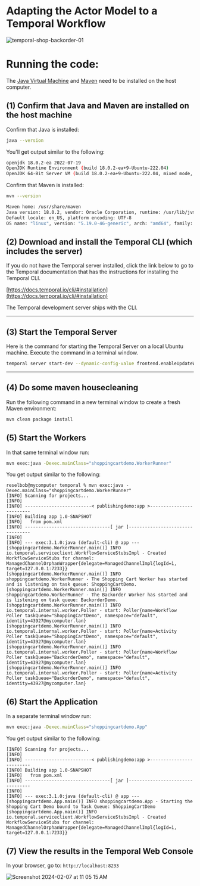 # Adapting the Actor Model to a Temporal Workflow

![temporal-shop-backorder-01](https://github.com/temporalio/temporal-development-patterns-whitepapers/assets/1110569/d59dad5a-c0b1-49cf-b3db-cb6c1692d80c)


# Running the code:

The [Java Virtual Machine](https://openjdk.org/) and [Maven](https://maven.apache.org/install.html) need to be installed
on the host computer.

## (1) Confirm that Java and Maven are installed on the host machine

Confirm that Java is installed:

```bash
java --version
```

You'll get output similar to the following:

```bash
openjdk 18.0.2-ea 2022-07-19
OpenJDK Runtime Environment (build 18.0.2-ea+9-Ubuntu-222.04)
OpenJDK 64-Bit Server VM (build 18.0.2-ea+9-Ubuntu-222.04, mixed mode, sharing)
```

Confirm that Maven is installed:

```bash
mvn --version
```

```bash
Maven home: /usr/share/maven
Java version: 18.0.2, vendor: Oracle Corporation, runtime: /usr/lib/jvm/jdk-18.0.2
Default locale: en_US, platform encoding: UTF-8
OS name: "linux", version: "5.19.0-46-generic", arch: "amd64", family: "unix"
```

## (2) Download and install the Temporal CLI (which includes the server)

If you do not have the Temporal server installed, click the link below to go to the Temporal documentation that has the
instructions for installing the Temporal CLI.

[https://docs.temporal.io/cli/#installation](https://docs.temporal.io/cli/#installation)

The Temporal development server ships with the CLI.

---

## (3) Start the Temporal Server

Here is the command for starting the Temporal Server on a local Ubuntu machine. Execute the command in a terminal
window.

```bash
temporal server start-dev --dynamic-config-value frontend.enableUpdateWorkflowExecution=true
```

---

## (4) Do some maven housecleaning

Run the following command in a new terminal window to create a fresh Maven environment:

```bash
mvn clean package install
```

## (5) Start the Workers

In that same terminal window run:

```bash
mvn exec:java -Dexec.mainClass="shoppingcartdemo.WorkerRunner"
```

You get output similar to the following:

```text
reselbob@mycomputer temporal % mvn exec:java -Dexec.mainClass="shoppingcartdemo.WorkerRunner"
[INFO] Scanning for projects...
[INFO] 
[INFO] -------------------------< publishingdemo:app >-------------------------
[INFO] Building app 1.0-SNAPSHOT
[INFO]   from pom.xml
[INFO] --------------------------------[ jar ]---------------------------------
[INFO] 
[INFO] --- exec:3.1.0:java (default-cli) @ app ---
[shoppingcartdemo.WorkerRunner.main()] INFO io.temporal.serviceclient.WorkflowServiceStubsImpl - Created WorkflowServiceStubs for channel: ManagedChannelOrphanWrapper{delegate=ManagedChannelImpl{logId=1, target=127.0.0.1:7233}}
[shoppingcartdemo.WorkerRunner.main()] INFO shoppingcartdemo.WorkerRunner - The Shopping Cart Worker has started and is listening on task queue: ShoppingCartDemo.
[shoppingcartdemo.WorkerRunner.main()] INFO shoppingcartdemo.WorkerRunner - The Backorder Worker has started and is listening on task queue: BackorderDemo.
[shoppingcartdemo.WorkerRunner.main()] INFO io.temporal.internal.worker.Poller - start: Poller{name=Workflow Poller taskQueue="ShoppingCartDemo", namespace="default", identity=43927@mycomputer.lan}
[shoppingcartdemo.WorkerRunner.main()] INFO io.temporal.internal.worker.Poller - start: Poller{name=Activity Poller taskQueue="ShoppingCartDemo", namespace="default", identity=43927@mycomputer.lan}
[shoppingcartdemo.WorkerRunner.main()] INFO io.temporal.internal.worker.Poller - start: Poller{name=Workflow Poller taskQueue="BackorderDemo", namespace="default", identity=43927@mycomputer.lan}
[shoppingcartdemo.WorkerRunner.main()] INFO io.temporal.internal.worker.Poller - start: Poller{name=Activity Poller taskQueue="BackorderDemo", namespace="default", identity=43927@mycomputer.lan}
```

## (6) Start the Application

In a separate terminal window run:

```bash
mvn exec:java -Dexec.mainClass="shoppingcartdemo.App"
```

You get output similar to the following:

```text
[INFO] Scanning for projects...
[INFO] 
[INFO] -------------------------< publishingdemo:app >-------------------------
[INFO] Building app 1.0-SNAPSHOT
[INFO]   from pom.xml
[INFO] --------------------------------[ jar ]---------------------------------
[INFO] 
[INFO] --- exec:3.1.0:java (default-cli) @ app ---
[shoppingcartdemo.App.main()] INFO shoppingcartdemo.App - Starting the Shopping Cart Demo bound to Task Queue: ShoppingCartDemo
[shoppingcartdemo.App.main()] INFO io.temporal.serviceclient.WorkflowServiceStubsImpl - Created WorkflowServiceStubs for channel: ManagedChannelOrphanWrapper{delegate=ManagedChannelImpl{logId=1, target=127.0.0.1:7233}}

```

## (7) View the results in the Temporal Web Console

In your browser, go to: `http://localhost:8233`

![Screenshot 2024-02-07 at 11 05 15 AM](https://github.com/temporalio/temporal-development-patterns-whitepapers/assets/1110569/feb73692-507a-435a-900c-651c14a37b5c)



